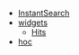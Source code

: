 - [InstantSearch](/API/InstantSearch.html)
- [widgets](/API/widgets/)
  - [Hits](/API/widgets/Hits.html)
- [hoc](/API/hoc/)
